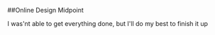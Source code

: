 ##Online Design Midpoint

I was'nt able to get everything done, but I'll do my best to finish it up
